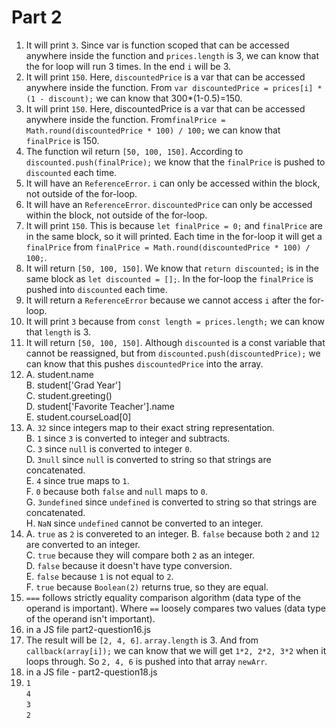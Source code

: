 # Part 2

1. It will print `3`. Since var is function scoped that can be accessed anywhere inside the function and `prices.length` is 3, we can know that the for loop will run 3 times. In the end `i` will be 3.
2. It will print `150`. Here, `discountedPrice` is a var that can be accessed anywhere inside the function. From `var discountedPrice = prices[i] * (1 - discount);` we can know that 300*(1-0.5)=150.
3. It will print `150`. Here, discountedPrice is a var that can be accessed anywhere inside the function. From`finalPrice = Math.round(discountedPrice * 100) / 100;` we can know that `finalPrice` is 150.
4. The function wil return `[50, 100, 150]`. According to `discounted.push(finalPrice);` we know that the `finalPrice` is pushed to `discounted` each time.
5. It will have an `ReferenceError`. `i` can only be accessed within the block, not outside of the for-loop.
6. It will have an `ReferenceError`. `discountedPrice` can only be accessed within the block, not outside of the for-loop. 
7. It will print `150`. This is because `let finalPrice = 0;` and `finalPrice` are in the same block, so it will printed. Each time in the for-loop it will get a `finalPrice` from `finalPrice = Math.round(discountedPrice * 100) / 100;`.
8. It will return `[50, 100, 150]`. We know that `return discounted;` is in the same block as `let discounted = [];`. In the for-loop the `finalPrice` is pushed into `discounted` each time.
9. It will return a `ReferenceError` because we cannot access `i` after the for-loop.
10. It will print `3` because from `const length = prices.length;` we can know that `length` is 3.
11. It will return `[50, 100, 150]`. Although `discounted` is a const variable that cannot be reassigned, but from `discounted.push(discountedPrice);` we can know that this pushes `discountedPrice` into the array.
12. A. student.name \
    B. student['Grad Year'] \
    C. student.greeting() \
    D. student['Favorite Teacher'].name \
    E. student.courseLoad[0]
13. A. `32` since integers map to their exact string representation. \
    B. `1` since `3` is converted to integer and subtracts. \
    C. `3` since `null` is converted to integer `0`. \
    D. `3null` since `null` is converted to string so that strings are concatenated. \
    E. `4` since true maps to `1`. \
    F. `0` because both `false` and `null` maps to `0`. \
    G. `3undefined` since `undefined` is converted to string so that strings are concatenated. \
    H. `NaN` since `undefined` cannot be converted to an integer.
14. A. `true` as `2` is convereted to an integer.
    B. `false` because both `2` and `12` are converted to an integer. \
    C. `true` because they will compare both `2` as an integer. \
    D. `false` because it doesn't have type conversion. \
    E. `false` because `1` is not equal to `2`. \
    F. `true` because `Boolean(2)` returns true, so they are equal.
15. `===` follows strictly equality comparison algorithm (data type of the operand is important). Where `==` loosely compares two values (data type of the operand isn't important).
16. in a JS file part2-question16.js
17. The result will be `[2, 4, 6]`. `array.length` is 3. And from `callback(array[i]);` we can know that we will get `1*2, 2*2, 3*2` when it loops through. So `2, 4, 6` is pushed into that array `newArr`.
18. in a JS file - part2-question18.js
19. `1` \
    `4` \
    `3` \
    `2`

